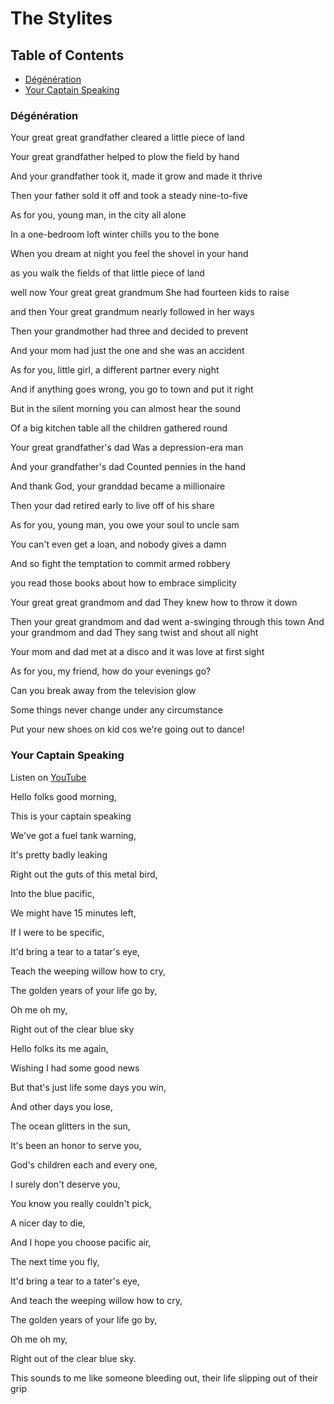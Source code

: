 # The Stylites

## Table of Contents

- [Dégénération](#degeneration)
- [Your Captain Speaking](#your-captain-speaking)

###  <a name='degeneration'>Dégénération</a>

Your great great grandfather cleared a little piece of land

Your great grandfather helped to plow the field by hand

And your grandfather took it, made it grow and made it thrive

Then your father sold it off and took a steady nine-to-five
 
As for you, young man, in the city all alone

In a one-bedroom loft winter chills you to the bone

When you dream at night you feel the shovel in your hand

as you walk the fields of that little piece of land

well now Your great great grandmum She had fourteen kids to raise

and then Your great grandmum nearly followed in her ways 

Then your grandmother had three and decided to prevent

And your mom had just the one and she was an accident 

As for you, little girl, a different partner every night

And if anything goes wrong, you go to town and put it right

But in the silent morning you can almost hear the sound

Of a big kitchen table all the children gathered round

Your great grandfather's dad Was a depression-era man 

And your grandfather's dad Counted pennies in the hand 

And thank God, your granddad became a millionaire

Then your dad retired early to live off of his share 

As for you, young man, you owe your soul to uncle sam 

You can't even get a loan, and nobody gives a damn 

And so fight the temptation to commit armed robbery

you read those books about how to embrace simplicity

Your great great grandmom and dad They knew how to throw it down

Then your great grandmom and dad went a-swinging through this town 
And your grandmom and dad They sang twist and shout all night 

Your mom and dad met at a disco and it was love at first sight

As for you, my friend,  how do your evenings go?

Can you break away from the television glow

Some things never change under any circumstance 

Put your new shoes on kid cos we're going out to dance!
 

###  <a name='your-captain-speaking'>Your Captain Speaking</a>

Listen on [YouTube](//youtu.be/mttTmwnqGNY?si=Inw3HY-Q5-o6Ga9M)

Hello folks good morning,

This is your captain speaking

We've got a fuel tank warning,

It's pretty badly leaking

Right out the guts of this metal bird,

Into the blue pacific,

We might have 15 minutes left,

If I were to be specific,

It'd bring a tear to a tatar's eye, 

Teach the weeping willow how to cry,

The golden years of your life go by,

Oh me oh my,

Right out  of the clear blue sky

Hello folks its me again,

Wishing I had some good news

But that's just life some days you win,

And other days you lose,

The ocean glitters in the sun,

It's been an honor to serve you,

God's children each and every one,

I surely don't deserve you,

You know you really couldn't pick,

A nicer day to die,

And I hope you choose pacific air,

The next time you fly,

It'd bring a tear to a tater's eye,

And teach the weeping willow how to cry,

The golden years of your life go by,

Oh me oh my,

Right out of the clear blue sky.

This sounds to me like someone bleeding out, their life slipping out of their grip
